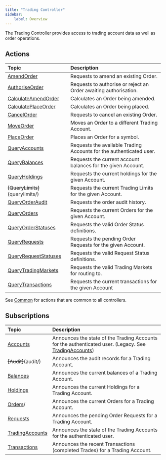 ```yaml
---
title: "Trading Controller"
sidebar:
    label: Overview
---
```


The Trading Controller provides access to trading account data as well as order operations.

## Actions

| Topic | Description |
| :--- | :--- |
| [AmendOrder](amendorder/) | Requests to amend an existing Order. |
| [AuthoriseOrder](authoriseorder/) | Requests to authorise or reject an Order awaiting authorisation. |
| [CalculateAmendOrder](calculateamendorder/) | Calculates an Order being amended. |
| [CalculatePlaceOrder](calculateplaceorder/) | Calculates an Order being placed. |
| [CancelOrder](cancelorder/) | Requests to cancel an existing Order. |
| [MoveOrder](moveorder/) | Moves an Order to a different Trading Account. |
| [PlaceOrder](placeorder/) | Places an Order for a symbol. |
| [QueryAccounts](queryaccounts/) | Requests the available Trading Accounts for the authenticated user. |
| [QueryBalances](querybalances/) | Requests the current account balances for the given Account. |
| [QueryHoldings](queryholdings/) | Requests the current holdings for the given Account. |
| ~~[QueryLimits]~~(querylimits/) | Requests the current Trading Limits for the given Account. |
| [QueryOrderAudit](queryorderaudit/) | Requests the order audit history. |
| [QueryOrders](queryorders/) | Requests the current Orders for the given Account. |
| [QueryOrderStatuses](queryorderstatuses/) | Requests the valid Order Status definitions. |
| [QueryRequests](queryrequests/) | Requests the pending Order Requests for the given Account. |
| [QueryRequestStatuses](queryrequeststatuses/) | Requests the valid Request Status definitions. |
| [QueryTradingMarkets](querytradingmarkets/) | Requests the valid Trading Markets for routing to. |
| [QueryTransactions](querytransactions/) | Requests the current transactions for the given Account |

See [Common](../../controllers/common/) for actions that are common to all controllers.

## Subscriptions

| Topic | Description |
| :--- | :--- |
| [Accounts](accounts/) | Announces the state of the Trading Accounts for the authenticated user. (Legacy. See [TradingAccounts](tradingaccounts/)) |
| ~~[Audit]~~(audit/) | Announces the audit records for a Trading Account. |
| [Balances](balances/) | Announces the current balances of a Trading Account. |
| [Holdings](holdings/) | Announces the current Holdings for a Trading Account. |
| [Orders](orders/)/ | Announces the current Orders for a Trading Account. |
| [Requests](requests/) | Announces the pending Order Requests for a Trading Account. |
| [TradingAccounts](tradingaccounts/) | Announces the state of the Trading Accounts for the authenticated user. |
| [Transactions](transactions/) | Announces the recent Transactions \(completed Trades\) for a Trading Account. |

